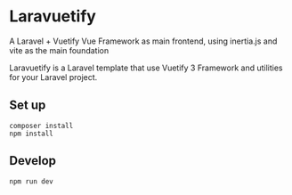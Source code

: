 # Laravuetify

A Laravel + Vuetify Vue Framework as main frontend, using inertia.js and vite as the main foundation

Laravuetify is a Laravel template that use Vuetify 3 Framework and utilities for your Laravel project.

## Set up

```
composer install
npm install
```

## Develop

```
npm run dev
```
